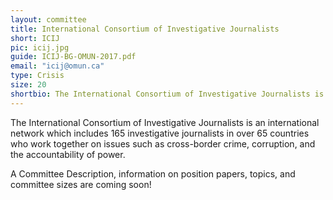 ```yaml
---
layout: committee
title: International Consortium of Investigative Journalists
short: ICIJ
pic: icij.jpg
guide: ICIJ-BG-OMUN-2017.pdf
email: "icij@omun.ca"
type: Crisis
size: 20
shortbio: The International Consortium of Investigative Journalists is an international network which includes 165 investigative journalists in over 65 countries who work together on issues such as cross-border crime, corruption, and the accountability of power.
---
```


The International Consortium of Investigative Journalists is an international network which includes 165 investigative journalists in over 65 countries who work together on issues such as cross-border crime, corruption, and the accountability of power.

A Committee Description, information on position papers, topics, and committee sizes are coming soon!
